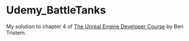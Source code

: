 # Udemy_BattleTanks

My solution to chapter 4 of [The Unreal Engine Developer Course](https://www.udemy.com/unrealcourse/learn/v4/content) by Ben Tristem.